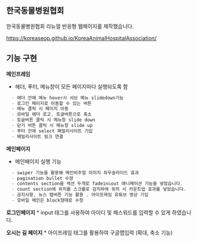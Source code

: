 ## 한국동물병원협회

한국동물병원협회 리뉴얼 반응형 웹페이지를 제작했습니다.

https://koreaseop.github.io/KoreaAnimalHospitalAssociation/


## 기능 구현

**메인프레임**
* 헤더, 푸터, 메뉴창이 모든 페이지마다 실행되도록 함
```c
  - 헤더 안에 메뉴 hover시 서브 메뉴 slidedown기능
  - 로그인 페이지로 이동할 수 있는 버튼
  - 메뉴 클릭 시 페이지 이동
  - 모바일 헤더 로고, 토글버튼으로 축소
  - 토글버튼 클릭 시 메뉴창 slide down
  - 닫기 버튼 클릭 시 메뉴창 slide up
  - 푸터 안에 select 패밀리사이트 기입
  - 패밀리사이트 링크 연결
```

**메인페이지**
  
  * 메인페이지 실행 기능
  ```c
    - swiper 기능을 활용해 메인비주얼 이미지 좌우슬라이드 효과
    - pagination bullet 수정
    - contents section을 섹션 두개로 fadein&out 애니메이션 기능을 넣었습니다.
    - count section에 위치를 스크롤로 감지하여 위치 시 카운트업 효과를 넣었습니다.
    - 공지사항, 뉴스 탭버튼 기능 활용 , 아이프레임 유튜브 영상 기입
    - 모바일 메인은 block형태로 수정
  ```

  **로그인페이지**
    * input 태그를 사용하여 아이디 및 패스워드를 입력할 수 있게 하였습니다.

  **오시는 길 페이지**
    * 아이프레임 태그를 활용하여 구글맵입력 (확대, 축소 기능)
